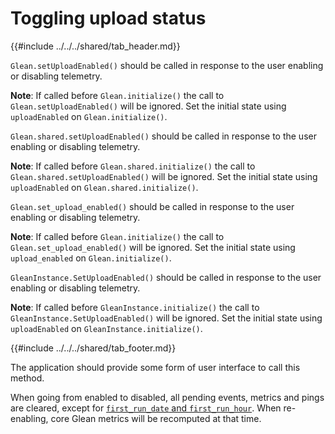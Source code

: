 # Toggling upload status

{{#include ../../../shared/tab_header.md}}

<div data-lang="Kotlin" class="tab">

`Glean.setUploadEnabled()` should be called in response to the user enabling or disabling telemetry.

**Note**:
If called before `Glean.initialize()` the call to `Glean.setUploadEnabled()` will be ignored.
Set the initial state using `uploadEnabled` on `Glean.initialize()`.

</div>

<div data-lang="Swift" class="tab">

`Glean.shared.setUploadEnabled()` should be called in response to the user enabling or disabling telemetry.

**Note**:
If called before `Glean.shared.initialize()` the call to `Glean.shared.setUploadEnabled()` will be ignored.
Set the initial state using `uploadEnabled` on `Glean.shared.initialize()`.

</div>

<div data-lang="Python" class="tab">

`Glean.set_upload_enabled()` should be called in response to the user enabling or disabling telemetry.

**Note**:
If called before `Glean.initialize()` the call to `Glean.set_upload_enabled()` will be ignored.
Set the initial state using `upload_enabled` on `Glean.initialize()`.

</div>

<div data-lang="C#" class="tab">

`GleanInstance.SetUploadEnabled()` should be called in response to the user enabling or disabling telemetry.

**Note**:
If called before `GleanInstance.initialize()` the call to `GleanInstance.SetUploadEnabled()` will be ignored.
Set the initial state using `uploadEnabled` on `GleanInstance.initialize()`.

</div>

{{#include ../../../shared/tab_footer.md}}

The application should provide some form of user interface to call this method.

When going from enabled to disabled, all pending events, metrics and pings are cleared, except for [`first_run_date` and `first_run_hour`](../../user/pings/index.html#the-client_info-section).
When re-enabling, core Glean metrics will be recomputed at that time.